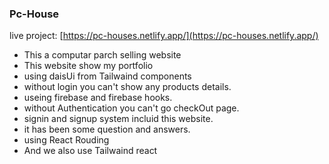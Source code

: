 ### Pc-House

live project: [https://pc-houses.netlify.app/](https://pc-houses.netlify.app/)
* This a computar parch selling website
* This website show my portfolio
* using daisUi from Tailwaind components
* without login you can't show any products details. 
* useing firebase and firebase hooks.
* without Authentication you can't go checkOut page.
* signin  and   signup system incluid this website.
* it has been some question and answers.
* using React Rouding
* And we also use Tailwaind react 